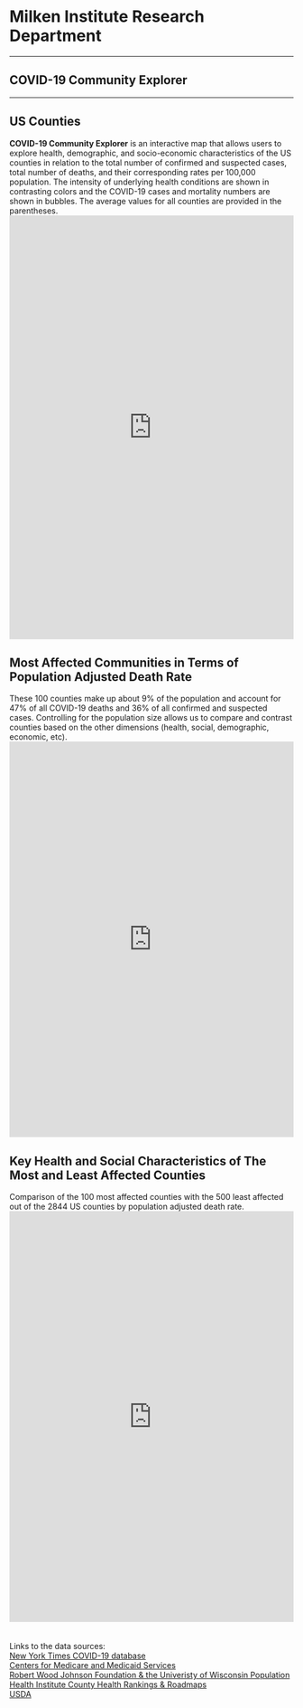 <br><br>

<H1><b>Milken Institute Research Department </b></H1><Hr>

<H2><b> COVID-19 Community Explorer</b> </H2> <Hr>

  
<H2>US Counties </H2>
<b>COVID-19 Community Explorer</b> is an interactive map that allows users to explore health, demographic, and socio-economic characteristics of the US counties in relation to the total number of confirmed and suspected cases, total number of deaths, and their corresponding rates per 100,000 population. The intensity of underlying health conditions are shown in contrasting colors and the COVID-19 cases and mortality numbers are shown in bubbles. The average values for all counties are provided in the parentheses. 

<center><iframe src="https://public.tableau.com/views/COVID-19CommunityProfile/Map?:display_count=y&publish=yes&:origin=viz_share_link" width="100%" height="750" frameborder="0"></iframe></center>


<H2>Most Affected Communities in Terms of Population Adjusted Death Rate </H2>
These 100 counties make up about 9% of the population and account for 47% of all COVID-19 deaths and 36% of all confirmed and suspected cases. Controlling for the population size allows us to compare and contrast counties based on the other dimensions (health, social, demographic, economic, etc).

<center><iframe src="https://public.tableau.com/views/100AffectedCounties/Map?:retry=yes&:display_count=y&:origin=viz_share_link" width="100%" height="700" frameborder="0"></iframe></center>


<H2>Key Health and Social Characteristics of The Most and Least Affected Counties  </H2>
Comparison of the 100 most affected counties with the 500 least affected out of the 2844 US counties by population adjusted death rate.
<center><iframe src="https://public.tableau.com/views/Table_15894891188610/Dashboard2?:display_count=y&publish=yes&:origin=viz_share_link" width="100%" height="727" frameborder="0"></iframe></center>


<br>
<br>
<Bh>
Links to the data sources:<br>
<a href="https://www.nytimes.com/interactive/2020/us/coronavirus-us-cases.html" target="_blank">New York Times COVID-19 database</a><br>
<a href="https://www.cms.gov/Research-Statistics-Data-and-Systems/Statistics-Trends-and-Reports/Chronic-Conditions/CC_Main" target="_blank"> Centers for Medicare and Medicaid Services</a> <Br>
<a href= "https://www.countyhealthrankings.org/explore-health-rankings/rankings-data-documentation" target="_blank"> Robert Wood Johnson Foundation & the Univeristy of Wisconsin Population Health Institute County Health Rankings & Roadmaps</a> <Br>
 <a href="https://www.ers.usda.gov/data-products/county-level-data-sets/" target="_blank"> USDA </a> <Br>


